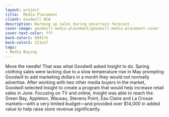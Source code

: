 ```yaml
---
layout: project
title:  Media Placement
client: Goodwill NCW
description: Warming up sales during uncertain forecast.
cover-image: goodwill-media-placement/goodwill-media-placement-cover
cover-text-color: fff
back-color1: 00457e
back-color2: 221e1f
tags:
- Media Buying
---
```


Move the needle! That was what Goodwill asked Insight to do. Spring clothing sales were lacking due to a slow temperature rise in May prompting Goodwill to add marketing dollars in a month they would not normally advertise. After working with two other media buyers in the market, Goodwill selected Insight to create a program that would help increase retail sales in June. Focusing on TV and online, Insight was able to reach the Green Bay, Appleton, Wausau, Stevens Point, Eau Claire and La Crosse markets—with a very limited budget—and provided over $14,000 in added value to help raise store revenue significantly.
